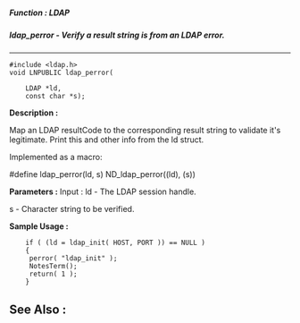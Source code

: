 ##### Function : LDAP
##### ldap_perror - Verify a result string is from an LDAP error.
---
```
#include <ldap.h>
void LNPUBLIC ldap_perror(

	LDAP *ld,
	const char *s);
```
**Description :**

Map an LDAP resultCode to the corresponding result string to validate it's 
legitimate.  Print this and other info from the ld struct.

Implemented as a macro:

#define ldap_perror(ld, s) ND_ldap_perror((ld), (s))

**Parameters :**
Input :
ld  -  The LDAP session handle.

s  -  Character string to be verified.



**Sample Usage :**
```
    if ( (ld = ldap_init( HOST, PORT )) == NULL )
    {
	 perror( "ldap_init" );
	 NotesTerm();
	 return( 1 );
    }

```
**See Also :**
---
